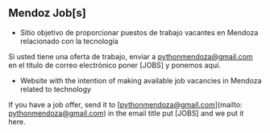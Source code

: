 
## Mendoz Job[s]

* Sitio objetivo de proporcionar puestos de trabajo vacantes en Mendoza relacionado con la tecnología

Si usted tiene una oferta de trabajo, enviar a [pythonmendoza@gmail.com](mailto:pythonmendoza@gmail.com) en el título de correo electrónico poner [JOBS] y ponemos aquí.



* Website with the intention of making available job vacancies in Mendoza related to technology

If you have a job offer, send it to [pythonmendoza@gmail.com](mailto: pythonmendoza@gmail.com)  in the email title put [JOBS] and we put it here.